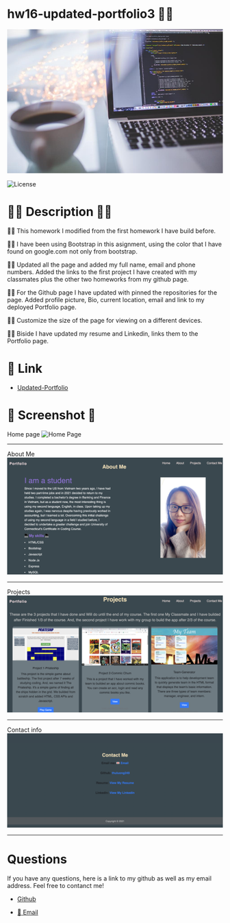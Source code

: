 # hw16-updated-portfolio3 👩‍💻

![Banner](./Assets/image/banner.jpeg)

![License](https://img.shields.io/badge/LICENSE-MIT-GREEN)


# 📝🔖 Description 📝🔖

👩‍💻 This homework I modified from the first homework I have build before. 

👩‍💻 I have been using Bootstrap in this asignment, using the color that I have found on google.com not only from bootstrap. 

👩‍💻 Updated all the page and added my full name, email and phone numbers. Added the links to the first project I have created with my classmates plus the other two homeworks from my github page. 

👩‍💻 For the Github page I have updated with pinned the repositories for the page. Added profile picture, Bio, current location, email and link to my deployed Portfolio page.

👩‍💻 Customize the size of the page for viewing on a different devices. 

👩‍💻 Biside I have updated my resume and Linkedin, links them to the Portfolio page.


# 🔗 Link

- [Updated-Portfolio](https://thuluong249.github.io/hw16-updated-portfolio3/)

# 📸 Screenshot 📸

Home page 
![Home Page](./Assets/image/portfolio.png)

---

About Me 
![About](./Assets/image/aboutme.png)

---

Projects
![Projects](./Assets/image/projects.png)

---

Contact info
![Contact](./Assets/image/contact.png)


---

# Questions

If you have any questions, here is a link to my github as well as my email address. Feel free to contanct me!

* [Github](https://github.com/thuluong249)

* <a href="mailto:thujtn2019@gmmail.com">💌 Email</a> 

